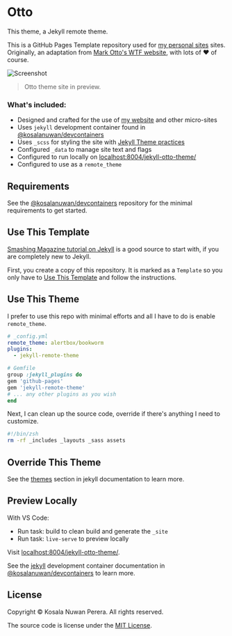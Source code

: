 # Otto
This theme, a Jekyll remote theme.

This is a GitHub Pages Template repository used for [my personal sites][url-site-kosalanuwan] sites. Originally, an adaptation from [Mark Otto's WTF website][url-site-wtf], with lots of :heart: of course. 

![Screenshot][url-screenshot]

> Otto theme site in preview.

[url-site-kosalanuwan]: https://kosalanuwan.github.io/
[url-site-wtf]: http://wtfhtmlcss.com/
[url-screenshot]: https://user-images.githubusercontent.com/958227/104088152-b0cb2580-528a-11eb-9093-e4932058a9db.png

### What's included:
- Designed and crafted for the use of [my website][url-site-kosalanuwan] and other micro-sites
- Uses `jekyll` development container found in [@kosalanuwan/devcontainers][repo-devcontainers]
- Uses `_scss` for styling the site with [Jekyll Theme practices][url-jekyll-theming]
- Configured `_data` to manage site text and flags
- Configured to run locally on [localhost:8004/jekyll-otto-theme/][url-preview-locally]
- Configured to use as a `remote_theme`

[repo-devcontainers]: https://github.com/kosalanuwan/devcontainers/#readme
[url-jekyll-theming]: https://
[url-preview-locally]: http://localhost:8004/jekyll-otto-theme

## Requirements
See the [@kosalanuwan/devcontainers][repo-devcontainers] repository for the minimal requirements to get started.

## Use This Template
[Smashing Magazine tutorial on Jekyll][url-smashing-mag-blogging] is a good source to start with, if you are completely new to Jekyll.

[url-smashing-mag-blogging]: http://www.smashingmagazine.com/2014/08/01/build-blog-jekyll-github-pages/

First, you create a copy of this repository. It is marked as a `Template` so you only have to [Use This Template][url-use-this-template] and follow the instructions.

[url-use-this-template]: https://github.com/kosalanuwan/jekyll-otto-theme/generete

## Use This Theme
I prefer to use this repo with minimal efforts and all I have to do is enable `remote_theme`. 

```yml
# _config.yml
remote_theme: alertbox/bookworm
plugins:
  - jekyll-remote-theme
```
```ruby
# Gemfile
group :jekyll_plugins do
gem 'github-pages'
gem 'jekyll-remote-theme'
# ... any other plugins as you wish
end
```

Next, I  can clean up the source code, override if there's anything I need to customize.

```zsh
#!/bin/zsh
rm -rf _includes _layouts _sass assets
```

## Override This Theme
See the [themes][docs-jekyll-themes] section in jekyll documentation to learn more.

[docs-jekyll-themes]: https://jekyllrb.com/docs/themes/#overriding-theme-defaults

## Preview  Locally
With VS Code:
- Run task: build to clean build and generate the `_site`
- Run task: `live-serve` to preview locally

Visit [localhost:8004/jekyll-otto-theme/][url-preview-locally].

See the [jekyll][docs-jekyll-devcontainer] development container documentation in [@kosalanuwan/devcontainers][repo-devcontainers] to learn more.

[docs-jekyll-devcontainer]: https://

## License

Copyright &copy; Kosala Nuwan Perera. All rights reserved.

The source code is license under the [MIT License](LICENSE).